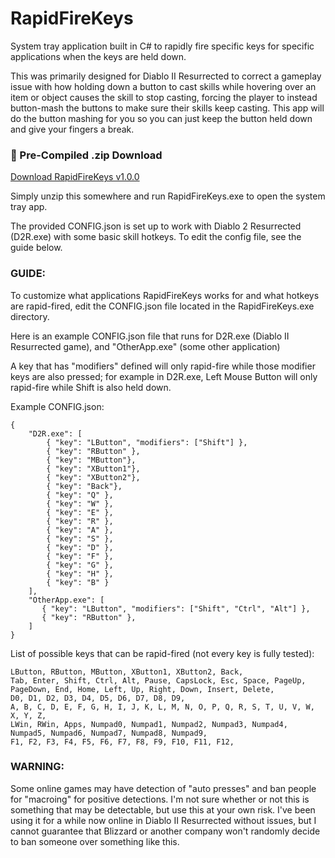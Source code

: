 # RapidFireKeys
System tray application built in C# to rapidly fire specific keys for specific applications when the keys are held down.

This was primarily designed for Diablo II Resurrected to correct a gameplay issue with how holding down a button to cast skills while hovering over an item or object causes the skill to stop casting, forcing the player to instead button-mash the buttons to make sure their skills keep casting. This app will do the button mashing for you so you can just keep the button held down and give your fingers a break.

### 🔽 Pre-Compiled .zip Download

[Download RapidFireKeys v1.0.0](https://github.com/levinium/RapidFireKeys/releases/download/v1.0.0/RapidFireKeys.zip)

Simply unzip this somewhere and run RapidFireKeys.exe to open the system tray app.

The provided CONFIG.json is set up to work with Diablo 2 Resurrected (D2R.exe) with some basic skill hotkeys. To edit the config file, see the guide below.

### GUIDE:

To customize what applications RapidFireKeys works for and what hotkeys are rapid-fired, edit the CONFIG.json file located in the RapidFireKeys.exe directory.

Here is an example CONFIG.json file that runs for D2R.exe (Diablo II Resurrected game), and "OtherApp.exe" (some other application)

A key that has "modifiers" defined will only rapid-fire while those modifier keys are also pressed; for example in D2R.exe, Left Mouse Button will only rapid-fire while Shift is also held down.

Example CONFIG.json:
```
{
    "D2R.exe": [
        { "key": "LButton", "modifiers": ["Shift"] },
        { "key": "RButton" },
        { "key": "MButton"},
        { "key": "XButton1"},
        { "key": "XButton2"},
        { "key": "Back"},
        { "key": "Q" },
        { "key": "W" },
        { "key": "E" },
        { "key": "R" },
        { "key": "A" },
        { "key": "S" },
        { "key": "D" },
        { "key": "F" },
        { "key": "G" },
        { "key": "H" },
        { "key": "B" }
    ],
    "OtherApp.exe": [
       { "key": "LButton", "modifiers": ["Shift", "Ctrl", "Alt"] },
       { "key": "RButton" },
    ]
}
```


List of possible keys that can be rapid-fired (not every key is fully tested):
```
LButton, RButton, MButton, XButton1, XButton2, Back,
Tab, Enter, Shift, Ctrl, Alt, Pause, CapsLock, Esc, Space, PageUp, PageDown, End, Home, Left, Up, Right, Down, Insert, Delete,
D0, D1, D2, D3, D4, D5, D6, D7, D8, D9,
A, B, C, D, E, F, G, H, I, J, K, L, M, N, O, P, Q, R, S, T, U, V, W, X, Y, Z,
LWin, RWin, Apps, Numpad0, Numpad1, Numpad2, Numpad3, Numpad4, Numpad5, Numpad6, Numpad7, Numpad8, Numpad9,
F1, F2, F3, F4, F5, F6, F7, F8, F9, F10, F11, F12,
```

### WARNING:
Some online games may have detection of "auto presses" and ban people for "macroing" for positive detections. I'm not sure whether or not this is something that may be detectable, but use this at your own risk. I've been using it for a while now online in Diablo II Resurrected without issues, but I cannot guarantee that Blizzard or another company won't randomly decide to ban someone over something like this.
